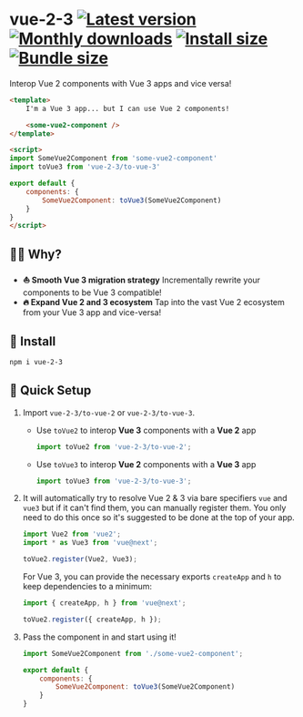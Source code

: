 # vue-2-3 [![Latest version](https://badgen.net/npm/v/vue-2-3)](https://npm.im/vue-2-3) [![Monthly downloads](https://badgen.net/npm/dm/vue-2-3)](https://npm.im/vue-2-3) [![Install size](https://packagephobia.now.sh/badge?p=vue-2-3)](https://packagephobia.now.sh/result?p=vue-2-3) [![Bundle size](https://badgen.net/bundlephobia/minzip/vue-2-3)](https://bundlephobia.com/result?p=vue-2-3)

Interop Vue 2 components with Vue 3 apps and vice versa!

```html
<template>
    I'm a Vue 3 app... but I can use Vue 2 components!

    <some-vue2-component />
</template>

<script>
import SomeVue2Component from 'some-vue2-component'
import toVue3 from 'vue-2-3/to-vue-3'

export default {
    components: {
        SomeVue2Component: toVue3(SomeVue2Component)
    }
}
</script>
```

## 🙋‍♂️ Why?
- **⛵️ Smooth Vue 3 migration strategy** Incrementally rewrite your components to be Vue 3 compatible!
- **🔥 Expand Vue 2 and 3 ecosystem** Tap into the vast Vue 2 ecosystem from your Vue 3 app and vice-versa!

## 🚀 Install
```sh
npm i vue-2-3
```

## 🚦 Quick Setup
1. Import `vue-2-3/to-vue-2` or `vue-2-3/to-vue-3`.
    - Use `toVue2` to interop **Vue 3** components with a **Vue 2** app

        ```js
        import toVue2 from 'vue-2-3/to-vue-2';
        ```

    - Use `toVue3` to interop **Vue 2** components with a **Vue 3** app

        ```js
        import toVue3 from 'vue-2-3/to-vue-3';
        ```

2. It will automatically try to resolve Vue 2 & 3 via bare specifiers `vue` and `vue3` but if it can't find them, you can manually register them. You only need to do this once so it's suggested to be done at the top of your app.

    ```js
    import Vue2 from 'vue2';
    import * as Vue3 from 'vue@next';

    toVue2.register(Vue2, Vue3);
    ```

    For Vue 3, you can provide the necessary exports `createApp` and `h` to keep dependencies to a minimum:

    ```js
    import { createApp, h } from 'vue@next';

    toVue2.register({ createApp, h });
    ```

3. Pass the component in and start using it!

    ```js
    import SomeVue2Component from './some-vue2-component';

    export default {
        components: {
            SomeVue2Component: toVue3(SomeVue2Component)
        }
    }
    ```
